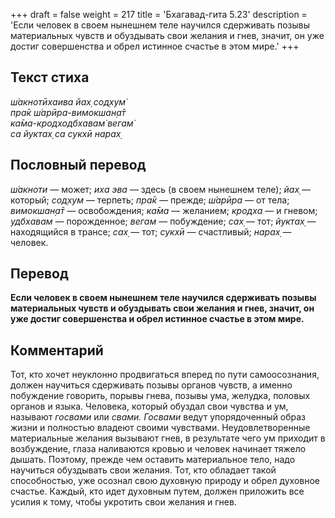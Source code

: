 +++
draft = false
weight = 217
title = 'Бхагавад-гита 5.23'
description = 'Если человек в своем нынешнем теле научился сдерживать позывы материальных чувств и обуздывать свои желания и гнев, значит, он уже достиг совершенства и обрел истинное счастье в этом мире.'
+++

## Текст стиха

_ш́акнотӣхаива йах̣ сод̣хум̇  
пра̄к ш́арӣра-вимокшан̣а̄т  
ка̄ма-кродходбхавам̇ вегам̇  
са йуктах̣ са сукхӣ нарах̣_

## Пословный перевод

_ш́акноти_ — может; _иха_ _эва_ — здесь (в своем нынешнем теле); _йах̣_ — который; _сод̣хум_ — терпеть; _пра̄к_ — прежде; _ш́арӣра_ — от тела; _вимокшан̣а̄т_ — освобождения; _ка̄ма_ — желанием; _кродха_ — и гневом; _удбхавам_ — порожденное; _вегам_ — побуждение; _сах̣_ — тот; _йуктах̣_ — находящийся в трансе; _сах̣_ — тот; _сукхӣ_ — счастливый; _нарах̣_ — человек.

## Перевод

**Если человек в своем нынешнем теле научился сдерживать позывы материальных чувств и обуздывать свои желания и гнев, значит, он уже достиг совершенства и обрел истинное счастье в этом мире.**

## Комментарий

Тот, кто хочет неуклонно продвигаться вперед по пути самоосознания, должен научиться сдерживать позывы органов чувств, а именно побуждение говорить, порывы гнева, позывы ума, желудка, половых органов и языка. Человека, который обуздал свои чувства и ум, называют _госвами_ или _свами._ _Госвами_ ведут упорядоченный образ жизни и полностью владеют своими чувствами. Неудовлетворенные материальные желания вызывают гнев, в результате чего ум приходит в возбуждение, глаза наливаются кровью и человек начинает тяжело дышать. Поэтому, прежде чем оставить материальное тело, надо научиться обуздывать свои желания. Тот, кто обладает такой способностью, уже осознал свою духовную природу и обрел духовное счастье. Каждый, кто идет духовным путем, должен приложить все усилия к тому, чтобы укротить свои желания и гнев.
